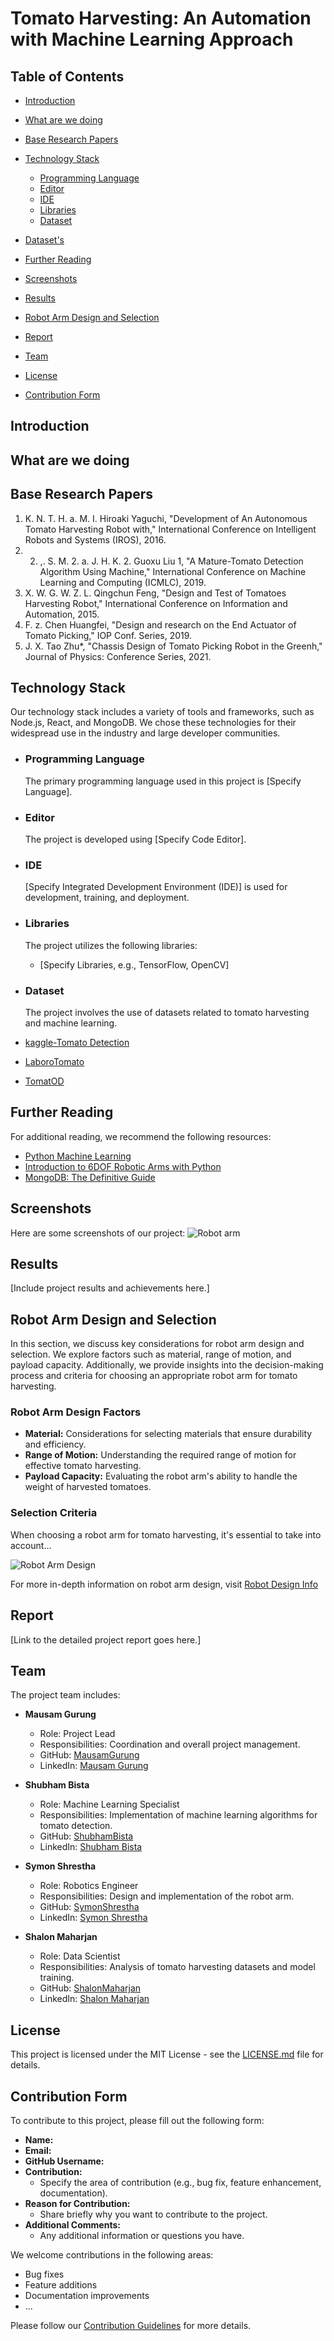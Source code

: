 # Tomato Harvesting: An Automation with Machine Learning Approach

## Table of Contents
- [Introduction](#introduction)
- [What are we doing](#what-are-we-doing)
- [Base Research Papers](#base-research-papers)
- [Technology Stack](#technology-stack)
  - [Programming Language](#programming-language)
  - [Editor](#editor)
  - [IDE](#ide)
  - [Libraries](#libraries)
  - [Dataset](#dataset)
- [Dataset's ](#dataset)
- [Further Reading](#further-reading)

- [Screenshots](#screenshots)
- [Results](#results)
- [Robot Arm Design and Selection](#robot-arm-design-and-selection)
- [Report](#report)
- [Team](#team)
- [License](#license)
- [Contribution Form](#contribution-form)

## Introduction 

## What are we doing


## Base Research Papers
1. K. N. T. H. a. M. I. Hiroaki Yaguchi, "Development of An Autonomous Tomato Harvesting Robot with," International Conference on Intelligent Robots and Systems (IROS), 2016. 
2. 2. ,. S. M. 2. a. J. H. K. 2. Guoxu Liu 1, "A Mature-Tomato Detection Algorithm Using Machine," International Conference on Machine Learning and Computing (ICMLC), 2019. 
3. X. W. G. W. Z. L. Qingchun Feng, "Design and Test of Tomatoes Harvesting Robot," International Conference on Information and Automation, 2015. 
4. F. z. Chen Huangfei, "Design and research on the End Actuator of Tomato Picking," IOP Conf. Series, 2019. 
5. J. X. Tao Zhu*, "Chassis Design of Tomato Picking Robot in the Greenh," Journal of Physics: Conference Series, 2021.

## Technology Stack
Our technology stack includes a variety of tools and frameworks, such as Node.js, React, and MongoDB. We chose these technologies for their widespread use in the industry and large developer communities.

  - ### Programming Language
    The primary programming language used in this project is [Specify Language].

  - ### Editor
    The project is developed using [Specify Code Editor].

  - ### IDE
    [Specify Integrated Development Environment (IDE)] is used for development, training, and deployment.

  - ### Libraries
    The project utilizes the following libraries:
    - [Specify Libraries, e.g., TensorFlow, OpenCV]

  - ### Dataset
    The project involves the use of datasets related to tomato harvesting and machine learning.
- [kaggle-Tomato Detection](https://www.kaggle.com/datasets/andrewmvd/tomato-detection)
- [LaboroTomato](https://github.com/laboroai/LaboroTomato/tree/master)
- [TomatOD](https://github.com/up2metric/tomatOD)
## Further Reading
For additional reading, we recommend the following resources:

- [Python Machine Learning](https://www.oreilly.com/library/view/python-machine-learning/9781789955750/)
- [Introduction to 6DOF Robotic Arms with Python](https://www.robotshop.com/community/tutorials/show/introduction-to-6dof-robotic-arms-with-python)
- [MongoDB: The Definitive Guide](https://www.oreilly.com/library/view/mongodb-the-definitive/9781491954461/)

## Screenshots
Here are some screenshots of our project:
![Robot arm](ARM.jpg)
## Results
[Include project results and achievements here.]


## Robot Arm Design and Selection 

In this section, we discuss key considerations for robot arm design and selection. We explore factors such as material, range of motion, and payload capacity. Additionally, we provide insights into the decision-making process and criteria for choosing an appropriate robot arm for tomato harvesting.

### Robot Arm Design Factors

- **Material:** Considerations for selecting materials that ensure durability and efficiency.
- **Range of Motion:** Understanding the required range of motion for effective tomato harvesting.
- **Payload Capacity:** Evaluating the robot arm's ability to handle the weight of harvested tomatoes.

### Selection Criteria

When choosing a robot arm for tomato harvesting, it's essential to take into account...

![Robot Arm Design](C:\Users\M9\Desktop\Major_project\TomatoHarvesting\ROBOT_ARM\images/ARM.jpg)

For more in-depth information on robot arm design, visit [Robot Design Info](https://www.thingiverse.com/thing:2465275)


## Report
[Link to the detailed project report goes here.]

## Team

The project team includes:

- **Mausam Gurung**
  - Role: Project Lead
  - Responsibilities: Coordination and overall project management.
  - GitHub: [MausamGurung](https://github.com/MausamGurung)
  - LinkedIn: [Mausam Gurung](https://www.linkedin.com/in/mausamgurung/)

- **Shubham Bista**
  - Role: Machine Learning Specialist
  - Responsibilities: Implementation of machine learning algorithms for tomato detection.
  - GitHub: [ShubhamBista](https://github.com/ShubhamBista)
  - LinkedIn: [Shubham Bista](https://www.linkedin.com/in/shubhambista/)

- **Symon Shrestha**
  - Role: Robotics Engineer
  - Responsibilities: Design and implementation of the robot arm.
  - GitHub: [SymonShrestha](https://github.com/SymonShrestha)
  - LinkedIn: [Symon Shrestha](https://www.linkedin.com/in/symonshrestha/)

- **Shalon Maharjan**
  - Role: Data Scientist
  - Responsibilities: Analysis of tomato harvesting datasets and model training.
  - GitHub: [ShalonMaharjan](https://github.com/ShalonMaharjan)
  - LinkedIn: [Shalon Maharjan](https://www.linkedin.com/in/shalonmaharjan/)


## License
This project is licensed under the MIT License - see the [LICENSE.md](LICENSE.md) file for details.

## Contribution Form

To contribute to this project, please fill out the following form:

- **Name:**
- **Email:**
- **GitHub Username:**
- **Contribution:**
  - Specify the area of contribution (e.g., bug fix, feature enhancement, documentation).
- **Reason for Contribution:**
  - Share briefly why you want to contribute to the project.
- **Additional Comments:**
  - Any additional information or questions you have.

We welcome contributions in the following areas:
- Bug fixes
- Feature additions
- Documentation improvements
- ...

Please follow our [Contribution Guidelines](CONTRIBUTING.md) for more details.

